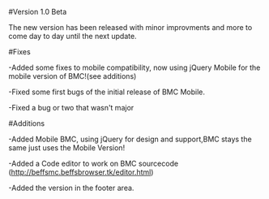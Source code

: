 #Version 1.0 Beta

The new version has been released with minor improvments and more to come day to day until the next update. 

#Fixes

-Added some fixes to mobile compatibility, now using jQuery Mobile for the mobile version of BMC!(see additions)

-Fixed some first bugs of the initial release of BMC Mobile. 

-Fixed a bug or two that wasn't major

#Additions

-Added Mobile BMC, using jQuery for design and support,BMC stays the same just uses the Mobile Version!

-Added a Code editor to work on BMC sourcecode (http://beffsmc.beffsbrowser.tk/editor.html)

-Added the version in the footer area. 
